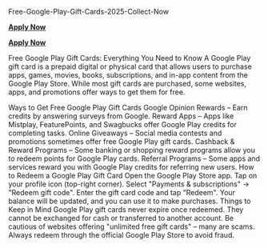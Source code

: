  Free-Google-Play-Gift-Cards-2025-Collect-Now

**[Apply Now](https://giftcardzero.com/google%20free522/)**

**[Apply Now](https://giftcardzero.com/google%20free522/)**

Free Google Play Gift Cards: Everything You Need to Know
A Google Play gift card is a prepaid digital or physical card that allows users to purchase apps, games, movies, books, subscriptions, and in-app content from the Google Play Store. While most gift cards are purchased, some websites, apps, and promotions offer ways to get them for free.

Ways to Get Free Google Play Gift Cards
Google Opinion Rewards – Earn credits by answering surveys from Google.
Reward Apps – Apps like Mistplay, FeaturePoints, and Swagbucks offer Google Play credits for completing tasks.
Online Giveaways – Social media contests and promotions sometimes offer free Google Play gift cards.
Cashback & Reward Programs – Some banking or shopping reward programs allow you to redeem points for Google Play cards.
Referral Programs – Some apps and services reward you with Google Play credits for referring new users.
How to Redeem a Google Play Gift Card
Open the Google Play Store app.
Tap on your profile icon (top-right corner).
Select "Payments & subscriptions" → "Redeem gift code".
Enter the gift card code and tap "Redeem".
Your balance will be updated, and you can use it to make purchases.
Things to Keep in Mind
Google Play gift cards never expire once redeemed.
They cannot be exchanged for cash or transferred to another account.
Be cautious of websites offering "unlimited free gift cards" – many are scams.
Always redeem through the official Google Play Store to avoid fraud.
